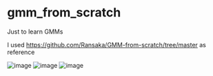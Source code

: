 # gmm_from_scratch

Just to learn GMMs

I used https://github.com/Ransaka/GMM-from-scratch/tree/master as reference


![image](https://github.com/grahamseamans/gmm_from_scratch/assets/13323017/7b988eea-05ca-4909-9232-dde0091ab31f)
![image](https://github.com/grahamseamans/gmm_from_scratch/assets/13323017/8a9d57b5-1a16-489f-a397-10d0983358f3)
![image](https://github.com/grahamseamans/gmm_from_scratch/assets/13323017/2792111b-fd48-4f56-bf1f-a41a9283f5e1)
